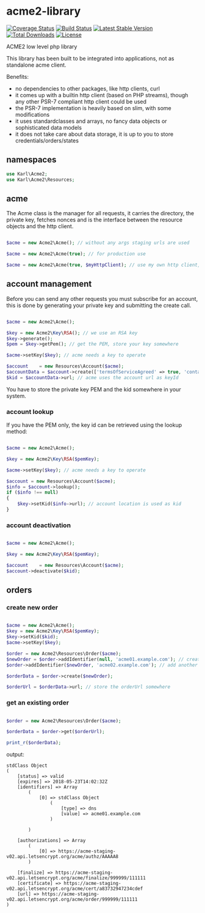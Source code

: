 
# acme2-library

[![Coverage Status](https://coveralls.io/repos/github/mbretter/acme2-library/badge.svg?branch=master)](https://coveralls.io/github/mbretter/acme2-library?branch=master)
[![Build Status](https://travis-ci.org/mbretter/acme2-library.svg?branch=master)](https://travis-ci.org/mbretter/acme2-library)
[![Latest Stable Version](https://img.shields.io/packagist/v/mbretter/acme2-library.svg)](https://packagist.org/packages/mbretter/acme2-library)
[![Total Downloads](http://img.shields.io/packagist/dt/mbretter/acme2-library.svg)](https://packagist.org/packages/mbretter/acme2-library)
[![License](http://img.shields.io/packagist/l/mbretter/acme2-library.svg)](https://packagist.org/packages/mbretter/acme2-library)

ACME2 low level php library

This library has been built to be integrated into applications, not as standalone acme client.

Benefits:

* no dependencies to other packages, like http clients, curl
* it comes up with a builtin http client (based on PHP streams), though any other PSR-7 compliant http client could be used
* the PSR-7 implementation is heavily based on slim, with some modifications
* it uses standardclasses and arrays, no fancy data objects or sophisticated data models
* it does not take care about data storage, it is up to you to store credentials/orders/states

## namespaces

```php
use Karl\Acme2;
use Karl\Acme2\Resources;
```

## acme

The Acme class is the manager for all requests, it carries the directory, the private key, fetches nonces and is the 
interface between the resource objects and the http client. 

```php

$acme = new Acme2\Acme(); // without any args staging urls are used

$acme = new Acme2\Acme(true); // for production use

$acme = new Acme2\Acme(true, $myHttpClient); // use my own http client, it must implement the Acme2\Http\ClientInterface
```

## account management

Before you can send any other requests you must subscribe for an account, this is done by generating your private key and submitting the 
create call.

```php

$acme = new Acme2\Acme();

$key = new Acme2\Key\RSA(); // we use an RSA key
$key->generate();
$pem = $key->getPem(); // get the PEM, store your key somewhere

$acme->setKey($key); // acme needs a key to operate

$account    = new Resources\Account($acme);
$accountData = $account->create(['termsOfServiceAgreed' => true, 'contact' => ['mailto:example@example.com']]);
$kid = $accountData->url; // acme uses the account url as keyId
```

You have to store the private key PEM and the kid somewhere in your system. 

### account lookup

If you have the PEM only, the key id can be retrieved using the lookup method:

```php

$acme = new Acme2\Acme();

$key = new Acme2\Key\RSA($pemKey);

$acme->setKey($key); // acme needs a key to operate

$account = new Resources\Account($acme);
$info = $account->lookup();
if ($info !== null)
{
    $key->setKid($info->url); // account location is used as kid
}

```

### account deactivation


```php

$acme = new Acme2\Acme();

$key = new Acme2\Key\RSA($pemKey);

$account    = new Resources\Account($acme);
$account->deactivate($kid);

```

## orders

### create new order

```php

$acme = new Acme2\Acme();
$key = new Acme2\Key\RSA($pemKey);
$key->setKid($kid);
$acme->setKey($key);

$order = new Acme2\Resources\Order($acme);
$newOrder = $order->addIdentifier(null, 'acme01.example.com'); // create a new order object 
$order->addIdentifier($newOrder, 'acme02.example.com'); // add another identifier

$orderData = $order->create($newOrder);

$orderUrl = $orderData->url; // store the orderUrl somewhere

```

### get an existing order

```php

$order = new Acme2\Resources\Order($acme);

$orderData = $order->get($orderUrl);

print_r($orderData);
```

output:
```
stdClass Object
(
    [status] => valid
    [expires] => 2018-05-23T14:02:32Z
    [identifiers] => Array
        (
            [0] => stdClass Object
                (
                    [type] => dns
                    [value] => acme01.example.com
                )

        )

    [authorizations] => Array
        (
            [0] => https://acme-staging-v02.api.letsencrypt.org/acme/authz/AAAAA8
        )

    [finalize] => https://acme-staging-v02.api.letsencrypt.org/acme/finalize/999999/111111
    [certificate] => https://acme-staging-v02.api.letsencrypt.org/acme/cert/a83732947234cdef
    [url] => https://acme-staging-v02.api.letsencrypt.org/acme/order/999999/111111
)

```

